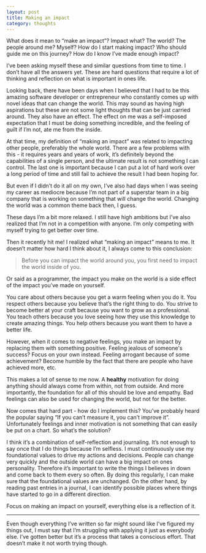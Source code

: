 ```yaml
---
layout: post
title: Making an impact
category: thoughts
---
```


What does it mean to “make an impact”? Impact what? The world? The people around me? Myself? How do I start making impact? Who should guide me on this journey? How do I know I’ve made enough impact?

I’ve been asking myself these and similar questions from time to time. I don’t have all the answers yet. These are hard questions that require a lot of thinking and reflection on what is important in ones life.

Looking back, there have been days when I believed that I had to be this amazing software developer or entrepreneur who constantly comes up with novel ideas that can change the world. This may sound as having high aspirations but these are not some light thoughts that can be just carried around. They also have an effect. The effect on me was a self-imposed expectation that I must be doing something incredible, and the feeling of guilt if I’m not, ate me from the inside.

At that time, my definition of “making an impact” was related to impacting other people, preferably the whole world. There are a few problems with this - it requires years and years of work, it’s definitely beyond the capabilities of a single person, and the ultimate result is not something I can control. The last one is important because I can put a lot of hard work over a long period of time and still fail to achieve the result I had been hoping for.

But even if I didn’t do it all on my own, I’ve also had days when I was seeing my career as mediocre because I’m not part of a superstar team in a big company that is working on something that will change the world. Changing the world was a common theme back then, I guess.

These days I’m a bit more relaxed. I still have high ambitions but I’ve also realized that I’m not in a competition with anyone. I’m only competing with myself trying to get better over time.

Then it recently hit me! I realized what “making an impact” means to me. It doesn’t matter how hard I think about it, I always come to this conclusion:

> Before you can impact the world around you, you first need to impact the world inside of you.

Or said as a programmer, the impact you make on the world is a side effect of the impact you’ve made on yourself.

You care about others because you get a warm feeling when you do it. You respect others because you believe that’s the right thing to do. You strive to become better at your craft because you want to grow as a professional. You teach others because you love seeing how they use this knowledge to create amazing things. You help others because you want them to have a better life.

However, when it comes to negative feelings, you make an impact by replacing them with something positive. Feeling jealous of someone's success? Focus on your own instead. Feeling arrogant because of some achievement? Become humble by the fact that there are people who have achieved more, etc.

This makes a lot of sense to me now. A **healthy** motivation for doing anything should always come from within, not from outside. And more importantly, the foundation for all of this should be love and empathy. Bad feelings can also be used for changing the world, but not for the better.

Now comes that hard part - how do I implement this? You’ve probably heard the popular saying “If you can’t measure it, you can’t improve it”. Unfortunately feelings and inner motivation is not something that can easily be put on a chart. So what’s the solution?

I think it’s a combination of self-reflection and journaling. It’s not enough to say once that I do things because I’m selfless. I must continuously use my foundational values to drive my actions and decisions. People can change very quickly and the outside world can have a big impact on ones personality. Therefore it’s important to write the things I believes in down and come back to them every so often. By doing this regularly, I can make sure that the foundational values are unchanged. On the other hand, by reading past entries in a journal, I can identify possible places where things have started to go in a different direction.

Focus on making an impact on yourself, everything else is a reflection of it.

---

Even though everything I’ve written so far might sound like I’ve figured my things out, I must say that I’m struggling with applying it just as everybody else. I’ve gotten better but it’s a process that takes a conscious effort. That doesn’t make it not worth trying though.

